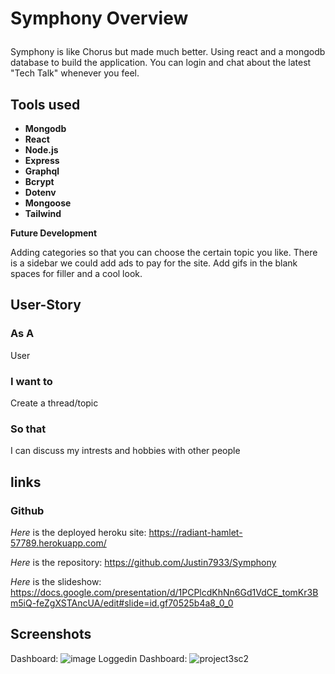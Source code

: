  # Symphony Overview<p>
Symphony is like Chorus but made much better. Using react and a mongodb database to build the application. You can login and chat about the latest "Tech Talk" whenever you feel.<p>
## Tools used 
  <ul>
    <li><strong>Mongodb</strong></li>
    <li><strong>React</strong></li>
    <li><strong>Node.js</strong></li>
    <li><strong>Express</strong></li>
    <li><strong>Graphql</strong></li>
    <li><strong>Bcrypt</strong></li>
    <li><strong>Dotenv</strong></li>
    <li><strong>Mongoose</strong></li>
    <li><strong>Tailwind</strong></li>
</ul><p>
  <strong>Future Development</strong><p>
Adding categories so that you can choose the certain topic you like. There is a sidebar we could add ads to pay for the site. Add gifs in the blank spaces for filler and a cool look.<p>

## User-Story 
### As A 
  User

### I want to
  Create a thread/topic

### So that 
I can discuss my intrests and hobbies with other people

## links 
### Github
*Here* is the deployed heroku site: https://radiant-hamlet-57789.herokuapp.com/<p>
*Here* is the repository: https://github.com/Justin7933/Symphony<p>
*Here* is the slideshow: https://docs.google.com/presentation/d/1PCPlcdKhNn6Gd1VdCE_tomKr3Bm5iQ-feZgXSTAncUA/edit#slide=id.gf70525b4a8_0_0<p>

## Screenshots
Dashboard: ![image](https://user-images.githubusercontent.com/84878209/136660765-12d81d32-46c3-4ce4-8889-f69e1bb81192.png)
Loggedin Dashboard: ![project3sc2](https://user-images.githubusercontent.com/84878209/144714049-4f785681-1035-4083-a976-19cf2967d36e.png)


